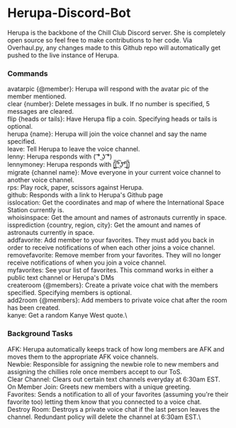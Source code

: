 # Herupa-Discord-Bot

Herupa is the backbone of the Chill Club Discord server. She is completely open source so feel free to make contributions to her code. Via Overhaul.py, any changes made to this Github repo will automatically get pushed to the live instance of Herupa.

### Commands
avatarpic {@member}: Herupa will respond with the avatar pic of the member mentioned.\
clear {number}: Delete messages in bulk. If no number is specified, 5 messages are cleared.\
flip {heads or tails}: Have Herupa flip a coin. Specifying heads or tails is optional.\
herupa {name}: Herupa will join the voice channel and say the name specified.\
leave: Tell Herupa to leave the voice channel.\
lenny: Herupa responds with ( ͡° ͜ʖ ͡°)\
lennymoney: Herupa responds with [̲̅$̲̅(̲̅ ͡° ͜ʖ ͡°̲̅)̲̅$̲̅]\
migrate {channel name}: Move everyone in your current voice channel to another voice channel.\
rps: Play rock, paper, scissors against Herupa.\
github: Responds with a link to Herupa's Github page\
isslocation: Get the coordinates and map of where the International Space Station currently is.\
whoisinspace: Get the amount and names of astronauts currently in space.\
issprediction {country, region, city}: Get the amount and names of astronauts currently in space.\
addfavorite: Add member to your favorites. They must add you back in order to receive notifications of when each other joins a voice channel.\
removefavorite: Remove member from your favorites. They will no longer receive notifications of when you join a voice channel.\
myfavorites: See your list of favorites. This command works in either a public text channel or Herupa's DMs\
createroom {@members}: Create a private voice chat with the members specified. Specifying members is optional.\
add2room {@members}: Add members to private voice chat after the room has been created.\
kanye: Get a random Kanye West quote.\

### Background Tasks
AFK: Herupa automatically keeps track of how long members are AFK and moves them to the appropriate AFK voice channels.\
Newbie: Responsible for assigning the newbie role to new members and assigning the chillies role once members accept to our ToS.\
Clear Channel: Clears out certain text channels everyday at 6:30am EST.\
On Member Join: Greets new members with a unique greeting.\
Favorites: Sends a notification to all of your favorites (assuming you're their favorite too) letting them know that you connected to a voice chat.\
Destroy Room: Destroys a private voice chat if the last person leaves the channel. Redundant policy will delete the channel at 6:30am EST.\
